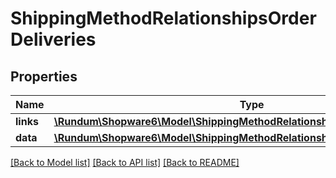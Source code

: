 # ShippingMethodRelationshipsOrderDeliveries

## Properties
Name | Type | Description | Notes
------------ | ------------- | ------------- | -------------
**links** | [**\Rundum\Shopware6\Model\ShippingMethodRelationshipsOrderDeliveriesLinks**](ShippingMethodRelationshipsOrderDeliveriesLinks.md) |  | [optional] 
**data** | [**\Rundum\Shopware6\Model\ShippingMethodRelationshipsOrderDeliveriesData[]**](ShippingMethodRelationshipsOrderDeliveriesData.md) |  | [optional] 

[[Back to Model list]](../../README.md#documentation-for-models) [[Back to API list]](../../README.md#documentation-for-api-endpoints) [[Back to README]](../../README.md)

